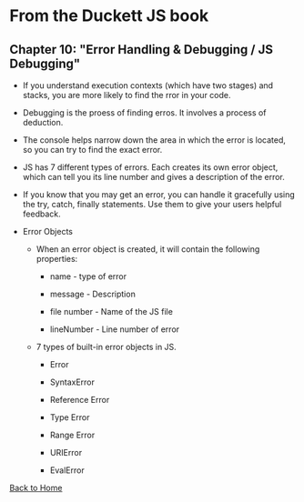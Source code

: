 # From the Duckett JS book

## Chapter 10: "Error Handling & Debugging / JS Debugging"

- If you understand execution contexts (which have two stages) and stacks, you are more likely to find the rror in your code.

- Debugging is the proess of finding erros. It involves a process of deduction.

- The console helps narrow down the area in which the error is located, so you can try to find the exact error.

- JS has 7 different types of errors. Each creates its own error object, which can tell you its line number and gives a description of the error.

- If you know that you may get an error, you can handle it gracefully using the try, catch, finally statements. Use them to give your users helpful feedback.

- Error Objects

  - When an error object is created, it will contain the following properties:
  
    - name - type of error
    
    - message - Description
    
    - file number - Name of the JS file
    
    - lineNumber - Line number of error
    
  - 7 types of built-in error objects in JS.
  
    - Error
    
    - SyntaxError
    
    - Reference Error
    
    - Type Error
    
    - Range Error
    
    - URIError
    
    - EvalError

 




 

[Back to Home](https://pdariuslee.github.io/reading-notes/)
